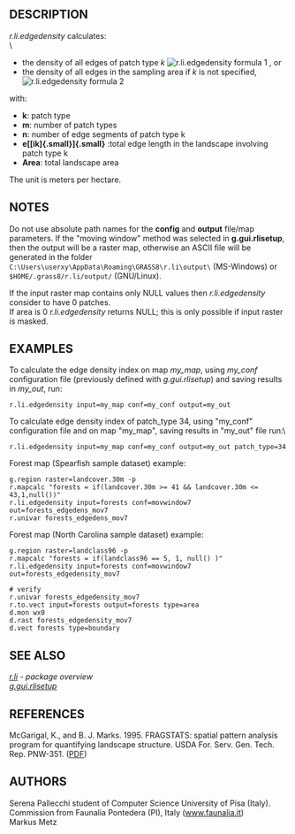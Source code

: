 ## DESCRIPTION

*r.li.edgedensity* calculates:\
\

-   the density of all edges of patch type *k* ![r.li.edgedensity
    formula 1](r_li_edgedensity_formula_1.png) , or
-   the density of all edges in the sampling area if *k* is not
    specified, ![r.li.edgedensity formula
    2](r_li_edgedensity_formula_2.png)

with:

-   **k**: patch type
-   **m**: number of patch types
-   **n**: number of edge segments of patch type k
-   **e[[ik]{.small}]{.small}** :total edge length in the landscape
    involving patch type k
-   **Area**: total landscape area

The unit is meters per hectare.

## NOTES

Do not use absolute path names for the **config** and **output**
file/map parameters. If the \"moving window\" method was selected in
**g.gui.rlisetup**, then the output will be a raster map, otherwise an
ASCII file will be generated in the folder
`C:\Users\userxy\AppData\Roaming\GRASS8\r.li\output\` (MS-Windows) or
`$HOME/.grass8/r.li/output/` (GNU/Linux).

If the input raster map contains only NULL values then
*r.li.edgedensity* consider to have 0 patches.\
If area is 0 *r.li.edgedensity* returns NULL; this is only possible if
input raster is masked.

## EXAMPLES

To calculate the edge density index on map *my_map*, using *my_conf*
configuration file (previously defined with *g.gui.rlisetup*) and saving
results in *my_out*, run:

```
r.li.edgedensity input=my_map conf=my_conf output=my_out
```

To calculate edge density index of patch_type 34, using \"my_conf\"
configuration file and on map \"my_map\", saving results in \"my_out\"
file run:\

```
r.li.edgedensity input=my_map conf=my_conf output=my_out patch_type=34
```

Forest map (Spearfish sample dataset) example:

```
g.region raster=landcover.30m -p
r.mapcalc "forests = if(landcover.30m >= 41 && landcover.30m <= 43,1,null())"
r.li.edgedensity input=forests conf=movwindow7 out=forests_edgedens_mov7
r.univar forests_edgedens_mov7
```

Forest map (North Carolina sample dataset) example:

```
g.region raster=landclass96 -p
r.mapcalc "forests = if(landclass96 == 5, 1, null() )"
r.li.edgedensity input=forests conf=movwindow7 out=forests_edgedensity_mov7

# verify
r.univar forests_edgedensity_mov7
r.to.vect input=forests output=forests type=area
d.mon wx0
d.rast forests_edgedensity_mov7
d.vect forests type=boundary
```

## SEE ALSO

*[r.li](r.li.html) - package overview\
[g.gui.rlisetup](g.gui.rlisetup.html)*

## REFERENCES

McGarigal, K., and B. J. Marks. 1995. FRAGSTATS: spatial pattern
analysis program for quantifying landscape structure. USDA For. Serv.
Gen. Tech. Rep. PNW-351. ([PDF](http://treesearch.fs.fed.us/pubs/3064))

## AUTHORS

Serena Pallecchi student of Computer Science University of Pisa
(Italy).\
Commission from Faunalia Pontedera (PI), Italy (www.faunalia.it)\
Markus Metz
